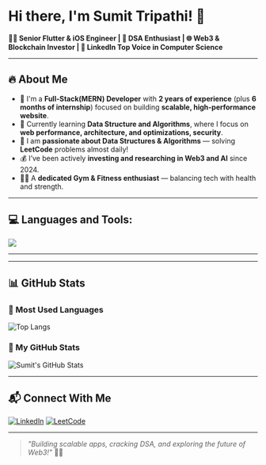 <!---
- 👋 Hi, I’m @Sumit Tripathi
- 👀 I’m interested in coding
- 🌱 I’m currently learning react
- 💞️ I’m looking to collaborate on social media 
- 📫 How to reach me follow me github 
- 😄 Pronouns: he/him
- ⚡ Fun fact: Vibes coding


Sumit1164/Sumit1164 is a ✨ special ✨ repository because its `README.md` (this file) appears on your GitHub profile.
You can click the Preview link to take a look at your changes.
--->




# Hi there, I'm Sumit Tripathi! 👋

**👨‍💻 Senior Flutter & iOS Engineer | 🧠 DSA Enthusiast | 🌐 Web3 & Blockchain Investor | 🏅 LinkedIn Top Voice in Computer Science**

---

## 🔥 About Me

- 🔧 I'm a **Full-Stack(MERN) Developer** with **2 years of experience** (plus **6 months of internship**) focused on building **scalable, high-performance website**.
- 🏢 Currently learning **Data Structure and Algorithms**, where I focus on **web performance, architecture, and optimizations, security**.
- 📘 I am **passionate about Data Structures & Algorithms** — solving **LeetCode** problems almost daily!
- 💰 I’ve been actively **investing and researching in Web3 and AI** since 2024.
- 🏋️‍♂️ A **dedicated Gym & Fitness enthusiast** — balancing tech with health and strength.

---

## 💻 Languages and Tools:

<img src="https://skillicons.dev/icons?i=flutter,dart,firebase,js,aws,react,nodejs,express" />

---
<!--
## 🚀 Notable Achievements

- 🏅 [Recognized as a LinkedIn Top Voice in Computer Science](https://www.linkedin.com/feed/update/urn:li:activity:YOUR-ACTIVITY-ID)
-->
---

## 📊 GitHub Stats

### 🔹 Most Used Languages
![Top Langs](https://github-readme-stats.vercel.app/api/top-langs/?username=sparsh-git-dev&layout=compact)

### 🔹 My GitHub Stats
![Sumit's GitHub Stats](https://github-readme-stats.vercel.app/api?username=sparsh-git-dev&show_icons=true&theme=default)

---

## 📬 Connect With Me

[![LinkedIn](https://img.shields.io/badge/-LinkedIn-blue?style=flat&logo=linkedin&logoColor=white)](https://www.linkedin.com/in/sumit-tripathi1164/)
[![LeetCode](https://img.shields.io/badge/-LeetCode-FFA116?style=flat&logo=leetcode&logoColor=black)](https://leetcode.com/YOUR-LEETCODE-ID/)

---

> _"Building scalable apps, cracking DSA, and exploring the future of Web3!"_ 🚀🌸
